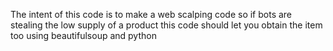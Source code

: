 The intent of this code is to make a web scalping code 
so if bots are stealing the low supply of a product
this code should let you obtain the item too
using beautifulsoup and python
